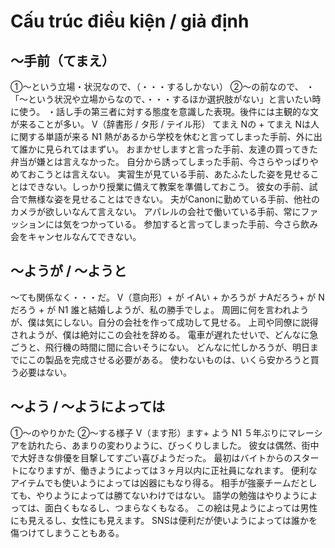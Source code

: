 # Cấu trúc điều kiện / giả định


## 〜手前（てまえ）
①〜という立場・状況なので、（・・・するしかない） ②〜の前なので、  ・「〜という状況や立場からなので、・・・するほか選択肢がない」と言いたい時に使う。 ・話し手の第三者に対する態度を意識した表現。後件には主観的な文が来ることが多い。
V（辞書形 / タ形 / テイル形） てまえ Nの + てまえ Nは人に関する単語が来る
N1
熱があるから学校を休むと言ってしまった手前、外に出て誰かに見られてはまずい。
おまかせしますと言った手前、友達の買ってきた弁当が嫌とは言えなかった。
自分から誘ってしまった手前、今さらやっぱりやめておこうとは言えない。
実習生が見ている手前、あたふたした姿を見せることはできない。しっかり授業に備えて教案を準備しておこう。
彼女の手前、試合で無様な姿を見せることはできない。
夫がCanonに勤めている手前、他社のカメラが欲しいなんて言えない。
アパレルの会社で働いている手前、常にファッションには気をつかっている。
参加すると言ってしまった手前、今さら飲み会をキャンセルなんてできない。


## 〜ようが / 〜ようと
〜ても関係なく・・・だ。
V（意向形）+ が イAい + かろうが ナAだろう+ が Nだろう + が
N1
誰と結婚しようが、私の勝手でしょ。
周囲に何を言われようが、僕は気にしない。自分の会社を作って成功して見せる。
上司や同僚に説得されようが、僕は絶対にこの会社を辞める。
電車が遅れたせいで、どんなに急ごうと、飛行機の時間に間に合いそうにない。
どんなに忙しかろうが、明日までにこの製品を完成させる必要がある。
使わないものは、いくら安かろうと買う必要はない。


## 〜よう / 〜ようによっては
①〜のやりかた ②〜する様子
V（ます形）ます+ よう
N1
５年ぶりにマレーシアを訪れたら、あまりの変わりように、びっくりしました。
彼女は偶然、街中で大好きな俳優を目撃してすごい喜びようだった。
最初はバイトからのスタートになりますが、働きようによっては３ヶ月以内に正社員になれます。
便利なアイテムでも使いようによっては凶器にもなり得る。
相手が強豪チームだとしても、やりようによっては勝てないわけではない。
語学の勉強はやりようによっては、面白くもなるし、つまらなくもなる。
この絵は見ようによっては男性にも見えるし、女性にも見えます。
SNSは便利だが使いようによっては誰かを傷つけてしまうこともある。